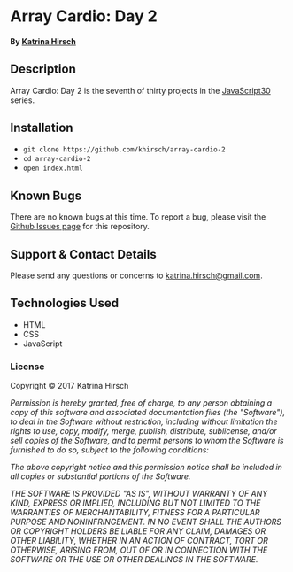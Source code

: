 # Array Cardio: Day 2

#### By [Katrina Hirsch](https://github.com/khirsch)

## Description

Array Cardio: Day 2 is the seventh of thirty projects in the [JavaScript30](https://javascript30.com/) series.

## Installation

* `git clone https://github.com/khirsch/array-cardio-2`
* `cd array-cardio-2`
* `open index.html`

## Known Bugs

There are no known bugs at this time. To report a bug, please visit the [Github Issues page](https://github.com/khirsch/array-cardio-2/issues) for this repository.

## Support & Contact Details

Please send any questions or concerns to katrina.hirsch@gmail.com.

## Technologies Used

* HTML
* CSS
* JavaScript

### License

Copyright &copy; 2017 Katrina Hirsch

_Permission is hereby granted, free of charge, to any person obtaining a copy of this software and associated documentation files (the "Software"), to deal in the Software without restriction, including without limitation the rights to use, copy, modify, merge, publish, distribute, sublicense, and/or sell copies of the Software, and to permit persons to whom the Software is furnished to do so, subject to the following conditions:_

_The above copyright notice and this permission notice shall be included in all copies or substantial portions of the Software._

_THE SOFTWARE IS PROVIDED "AS IS", WITHOUT WARRANTY OF ANY KIND, EXPRESS OR IMPLIED, INCLUDING BUT NOT LIMITED TO THE WARRANTIES OF MERCHANTABILITY, FITNESS FOR A PARTICULAR PURPOSE AND NONINFRINGEMENT. IN NO EVENT SHALL THE AUTHORS OR COPYRIGHT HOLDERS BE LIABLE FOR ANY CLAIM, DAMAGES OR OTHER LIABILITY, WHETHER IN AN ACTION OF CONTRACT, TORT OR OTHERWISE, ARISING FROM, OUT OF OR IN CONNECTION WITH THE SOFTWARE OR THE USE OR OTHER DEALINGS IN THE SOFTWARE._
